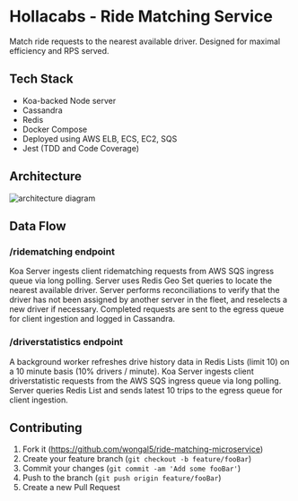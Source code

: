 # Hollacabs - Ride Matching Service
Match ride requests to the nearest available driver. Designed for maximal efficiency and RPS served.

## Tech Stack
- Koa-backed Node server
- Cassandra
- Redis
- Docker Compose
- Deployed using AWS ELB, ECS, EC2, SQS
- Jest (TDD and Code Coverage)

## Architecture

![architecture diagram](https://i.imgur.com/L9SG4Nx.png)


## Data Flow

### /ridematching endpoint
Koa Server ingests client ridematching requests from AWS SQS ingress queue via long polling. Server uses Redis Geo Set queries to locate the nearest available driver. Server performs reconciliations to verify that the driver has not been assigned by another server in the fleet, and reselects a new driver if necessary. Completed requests are sent to the egress queue for client ingestion and logged in Cassandra.

### /driverstatistics endpoint
A background worker refreshes drive history data in Redis Lists (limit 10) on a 10 minute basis (10% drivers / minute). Koa Server ingests client driverstatistic requests from the AWS SQS ingress queue via long polling. Server queries Redis List and sends latest 10 trips to the egress queue for client ingestion. 

## Contributing

1. Fork it (<https://github.com/wongal5/ride-matching-microservice>)
2. Create your feature branch (`git checkout -b feature/fooBar`)
3. Commit your changes (`git commit -am 'Add some fooBar'`)
4. Push to the branch (`git push origin feature/fooBar`)
5. Create a new Pull Request
